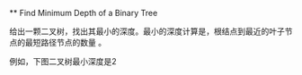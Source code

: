 

** Find Minimum Depth of a Binary Tree

给出一颗二叉树，找出其最小的深度。最小的深度计算是，根结点到最近的叶子节点的最短路径节点的数量 。

例如，下图二叉树最小深度是2






